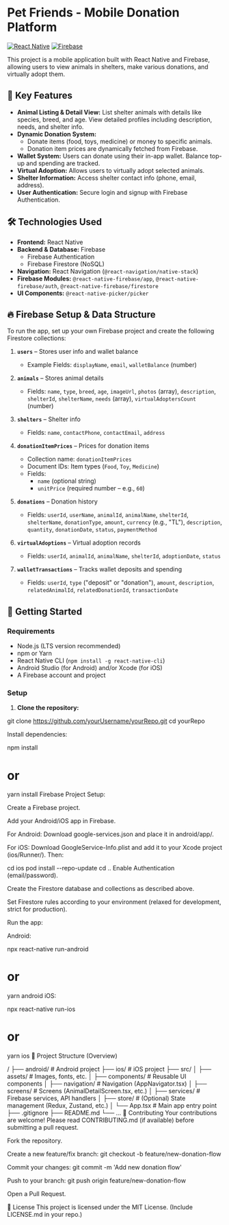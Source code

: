 # Pet Friends - Mobile Donation Platform

[![React Native](https://img.shields.io/badge/React%20Native-0.60%2B-61DAFB?logo=react&logoColor=white)](https://reactnative.dev/)
[![Firebase](https://img.shields.io/badge/Firebase-Firestore%20%26%20Auth-FFCA28?logo=firebase&logoColor=black)](https://firebase.google.com/)

This project is a mobile application built with React Native and Firebase, allowing users to view animals in shelters, make various donations, and virtually adopt them.

## 🐾 Key Features

* **Animal Listing & Detail View:** List shelter animals with details like species, breed, and age. View detailed profiles including description, needs, and shelter info.
* **Dynamic Donation System:**
  * Donate items (food, toys, medicine) or money to specific animals.
  * Donation item prices are dynamically fetched from Firebase.
* **Wallet System:** Users can donate using their in-app wallet. Balance top-up and spending are tracked.
* **Virtual Adoption:** Allows users to virtually adopt selected animals.
* **Shelter Information:** Access shelter contact info (phone, email, address).
* **User Authentication:** Secure login and signup with Firebase Authentication.

## 🛠️ Technologies Used

* **Frontend:** React Native
* **Backend & Database:** Firebase
  * Firebase Authentication
  * Firebase Firestore (NoSQL)
* **Navigation:** React Navigation (`@react-navigation/native-stack`)
* **Firebase Modules:** `@react-native-firebase/app`, `@react-native-firebase/auth`, `@react-native-firebase/firestore`
* **UI Components:** `@react-native-picker/picker`

## 🔥 Firebase Setup & Data Structure

To run the app, set up your own Firebase project and create the following Firestore collections:

1. **`users`** – Stores user info and wallet balance
   * Example Fields: `displayName`, `email`, `walletBalance` (number)

2. **`animals`** – Stores animal details
   * Fields: `name`, `type`, `breed`, `age`, `imageUrl`, `photos` (array), `description`, `shelterId`, `shelterName`, `needs` (array), `virtualAdoptersCount` (number)

3. **`shelters`** – Shelter info
   * Fields: `name`, `contactPhone`, `contactEmail`, `address`

4. **`donationItemPrices`** – Prices for donation items
   * Collection name: `donationItemPrices`
   * Document IDs: Item types (`Food`, `Toy`, `Medicine`)
   * Fields:
     * `name` (optional string)
     * `unitPrice` (required number – e.g., `60`)

5. **`donations`** – Donation history
   * Fields: `userId`, `userName`, `animalId`, `animalName`, `shelterId`, `shelterName`, `donationType`, `amount`, `currency` (e.g., "TL"), `description`, `quantity`, `donationDate`, `status`, `paymentMethod`

6. **`virtualAdoptions`** – Virtual adoption records
   * Fields: `userId`, `animalId`, `animalName`, `shelterId`, `adoptionDate`, `status`

7. **`walletTransactions`** – Tracks wallet deposits and spending
   * Fields: `userId`, `type` ("deposit" or "donation"), `amount`, `description`, `relatedAnimalId`, `relatedDonationId`, `transactionDate`

## 🚀 Getting Started

### Requirements

* Node.js (LTS version recommended)
* npm or Yarn
* React Native CLI (`npm install -g react-native-cli`)
* Android Studio (for Android) and/or Xcode (for iOS)
* A Firebase account and project

### Setup

1. **Clone the repository:**


git clone https://github.com/yourUsername/yourRepo.git
cd yourRepo

Install dependencies:

npm install
# or
yarn install
Firebase Project Setup:

Create a Firebase project.

Add your Android/iOS app in Firebase.

For Android: Download google-services.json and place it in android/app/.

For iOS: Download GoogleService-Info.plist and add it to your Xcode project (ios/Runner/). Then:


cd ios
pod install --repo-update
cd ..
Enable Authentication (email/password).

Create the Firestore database and collections as described above.

Set Firestore rules according to your environment (relaxed for development, strict for production).

Run the app:

Android:


npx react-native run-android
# or
yarn android
iOS:

npx react-native run-ios
# or
yarn ios
📂 Project Structure (Overview)

/
├── android/                # Android project
├── ios/                    # iOS project
├── src/
│   ├── assets/             # Images, fonts, etc.
│   ├── components/         # Reusable UI components
│   ├── navigation/         # Navigation (AppNavigator.tsx)
│   ├── screens/            # Screens (AnimalDetailScreen.tsx, etc.)
│   ├── services/           # Firebase services, API handlers
│   ├── store/              # (Optional) State management (Redux, Zustand, etc.)
│   └── App.tsx             # Main app entry point
├── .gitignore
├── README.md
└── ...
🤝 Contributing
Your contributions are welcome! Please read CONTRIBUTING.md (if available) before submitting a pull request.

Fork the repository.

Create a new feature/fix branch: git checkout -b feature/new-donation-flow

Commit your changes: git commit -m 'Add new donation flow'

Push to your branch: git push origin feature/new-donation-flow

Open a Pull Request.

📜 License
This project is licensed under the MIT License. (Include LICENSE.md in your repo.)
